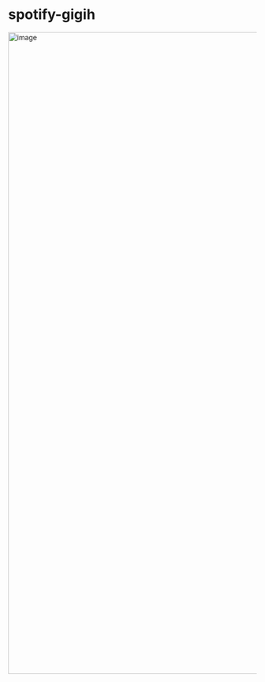 # spotify-gigih
<img width="1301" alt="image" src="https://github.com/mrasyadc/spotify-gigih/assets/56964497/d733fbc3-fa8d-4ac0-ab58-88e85199b72e">
